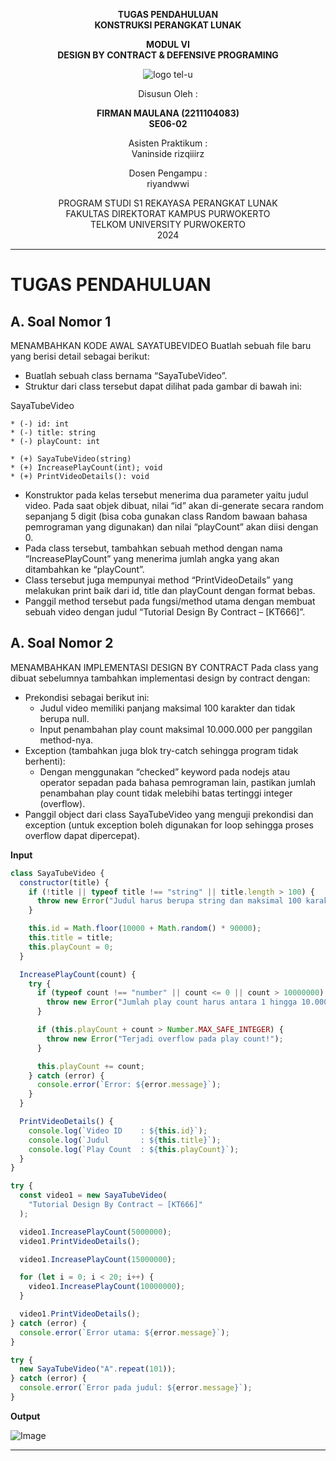 <div align="center">

**TUGAS PENDAHULUAN**  
**KONSTRUKSI PERANGKAT LUNAK**

**MODUL VI**  
**DESIGN BY CONTRACT & DEFENSIVE PROGRAMING**

![logo tel-u](https://github.com/user-attachments/assets/3a44181d-9c92-47f6-8cf0-87755117fd99)

Disusun Oleh :

**FIRMAN MAULANA (2211104083)**  
**SE06-02**

Asisten Praktikum :  
Vaninside
rizqiiirz

Dosen Pengampu :  
riyandwwi

PROGRAM STUDI S1 REKAYASA PERANGKAT LUNAK  
FAKULTAS DIREKTORAT KAMPUS PURWOKERTO  
TELKOM UNIVERSITY PURWOKERTO  
2024

</div>

---

# TUGAS PENDAHULUAN

## A. Soal Nomor 1

MENAMBAHKAN KODE AWAL SAYATUBEVIDEO
Buatlah sebuah file baru yang berisi detail sebagai berikut:
- Buatlah sebuah class bernama “SayaTubeVideo”.
- Struktur dari class tersebut dapat dilihat pada gambar di bawah ini:

SayaTubeVideo

    * (-) id: int
    * (-) title: string
    * (-) playCount: int

    * (+) SayaTubeVideo(string)
    * (+) IncreasePlayCount(int); void
    * (+) PrintVideoDetails(): void

- Konstruktor pada kelas tersebut menerima dua parameter yaitu judul video. Pada saat
objek dibuat, nilai “id” akan di-generate secara random sepanjang 5 digit (bisa coba
gunakan class Random bawaan bahasa pemrograman yang digunakan) dan nilai
“playCount” akan diisi dengan 0.
- Pada class tersebut, tambahkan sebuah method dengan nama “IncreasePlayCount” yang
menerima jumlah angka yang akan ditambahkan ke “playCount”.
- Class tersebut juga mempunyai method “PrintVideoDetails” yang melakukan print baik dari
id, title dan playCount dengan format bebas.
- Panggil method tersebut pada fungsi/method utama dengan membuat sebuah video
dengan judul “Tutorial Design By Contract – [KT666]”.

## A. Soal Nomor 2

MENAMBAHKAN IMPLEMENTASI DESIGN BY CONTRACT
Pada class yang dibuat sebelumnya tambahkan implementasi design by contract dengan:
* Prekondisi sebagai berikut ini:
    * Judul video memiliki panjang maksimal 100 karakter dan tidak berupa null.
    * Input penambahan play count maksimal 10.000.000 per panggilan method-nya.
* Exception (tambahkan juga blok try-catch sehingga program tidak berhenti):
    * Dengan menggunakan “checked” keyword pada nodejs atau operator sepadan pada bahasa pemrograman lain, pastikan jumlah penambahan play count tidak melebihi batas tertinggi integer (overflow).
* Panggil object dari class SayaTubeVideo yang menguji prekondisi dan exception (untuk exception boleh digunakan for loop sehingga proses overflow dapat dipercepat).

**Input**

```js
class SayaTubeVideo {
  constructor(title) {
    if (!title || typeof title !== "string" || title.length > 100) {
      throw new Error("Judul harus berupa string dan maksimal 100 karakter!");
    }

    this.id = Math.floor(10000 + Math.random() * 90000);
    this.title = title;
    this.playCount = 0;
  }

  IncreasePlayCount(count) {
    try {
      if (typeof count !== "number" || count <= 0 || count > 10000000) {
        throw new Error("Jumlah play count harus antara 1 hingga 10.000.000!");
      }

      if (this.playCount + count > Number.MAX_SAFE_INTEGER) {
        throw new Error("Terjadi overflow pada play count!");
      }

      this.playCount += count;
    } catch (error) {
      console.error(`Error: ${error.message}`);
    }
  }

  PrintVideoDetails() {
    console.log(`Video ID    : ${this.id}`);
    console.log(`Judul       : ${this.title}`);
    console.log(`Play Count  : ${this.playCount}`);
  }
}

try {
  const video1 = new SayaTubeVideo(
    "Tutorial Design By Contract – [KT666]"
  );

  video1.IncreasePlayCount(5000000);
  video1.PrintVideoDetails();

  video1.IncreasePlayCount(15000000);

  for (let i = 0; i < 20; i++) {
    video1.IncreasePlayCount(10000000);
  }

  video1.PrintVideoDetails();
} catch (error) {
  console.error(`Error utama: ${error.message}`);
}

try {
  new SayaTubeVideo("A".repeat(101));
} catch (error) {
  console.error(`Error pada judul: ${error.message}`);
}
```

**Output**

![Image](https://github.com/user-attachments/assets/6850535d-894c-4552-8fec-273095302591)

---